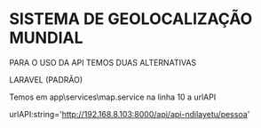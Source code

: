 # SISTEMA DE GEOLOCALIZAÇÃO MUNDIAL
PARA O USO DA API TEMOS DUAS ALTERNATIVAS

LARAVEL (PADRÃO) 

Temos em app\services\map.service na linha 10 a urlAPI

urlAPI:string='http://192.168.8.103:8000/api/api-ndilayetu/pessoa'
